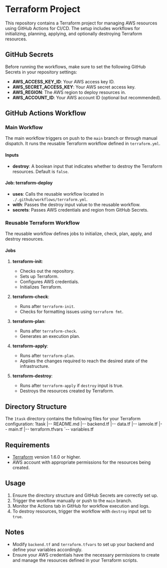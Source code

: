 # Terraform Project

This repository contains a Terraform project for managing AWS resources using GitHub Actions for CI/CD. The setup includes workflows for initializing, planning, applying, and optionally destroying Terraform resources.

## GitHub Secrets

Before running the workflows, make sure to set the following GitHub Secrets in your repository settings:

- **AWS_ACCESS_KEY_ID**: Your AWS access key ID.
- **AWS_SECRET_ACCESS_KEY**: Your AWS secret access key.
- **AWS_REGION**: The AWS region to deploy resources in.
- **AWS_ACCOUNT_ID**: Your AWS account ID (optional but recommended).

## GitHub Actions Workflow

### Main Workflow

The main workflow triggers on push to the `main` branch or through manual dispatch. It runs the reusable Terraform workflow defined in `terraform.yml`. 

#### Inputs
- **destroy**: A boolean input that indicates whether to destroy the Terraform resources. Default is `false`.

#### Job: terraform-deploy
- **uses**: Calls the reusable workflow located in `./.github/workflows/terraform.yml`.
- **with**: Passes the destroy input value to the reusable workflow.
- **secrets**: Passes AWS credentials and region from GitHub Secrets.

### Reusable Terraform Workflow

The reusable workflow defines jobs to initialize, check, plan, apply, and destroy resources.

#### Jobs
1. **terraform-init**: 
   - Checks out the repository.
   - Sets up Terraform.
   - Configures AWS credentials.
   - Initializes Terraform.

2. **terraform-check**: 
   - Runs after `terraform-init`.
   - Checks for formatting issues using `terraform fmt`.

3. **terraform-plan**: 
   - Runs after `terraform-check`.
   - Generates an execution plan.

4. **terraform-apply**: 
   - Runs after `terraform-plan`.
   - Applies the changes required to reach the desired state of the infrastructure.

5. **terraform-destroy**: 
   - Runs after `terraform-apply` if `destroy` input is true.
   - Destroys the resources created by Terraform.

## Directory Structure

The `1task` directory contains the following files for your Terraform configuration:
1task
|-- README.md
|-- backend.tf
|-- data.tf
|-- iamrole.tf
|-- main.tf
|-- terraform.tfvars
`-- variables.tf


## Requirements

- [Terraform](https://www.terraform.io/downloads.html) version 1.6.0 or higher.
- AWS account with appropriate permissions for the resources being created.

## Usage

1. Ensure the directory structure and GitHub Secrets are correctly set up.
2. Trigger the workflow manually or push to the `main` branch.
3. Monitor the Actions tab in GitHub for workflow execution and logs.
4. To destroy resources, trigger the workflow with `destroy` input set to `true`.

## Notes

- Modify `backend.tf` and `terraform.tfvars` to set up your backend and define your variables accordingly.
- Ensure your AWS credentials have the necessary permissions to create and manage the resources defined in your Terraform scripts.

